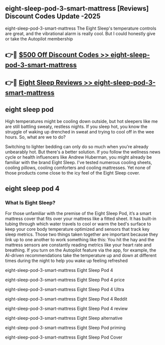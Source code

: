## eight-sleep-pod-3-smart-mattress [Reviews​] Discount Codes Update -2025

eight-sleep-pod-3-smart-mattress The Eight Sleep's temperature controls are great, and the vibrational alarm is really cool. But I could honestly give or take the Autopilot membership

## 👉🔴 [$500 Off Discount Codes >> eight-sleep-pod-3-smart-mattress](http://download.freeplayer.one?title=eight-sleep-pod-3-smart-mattress&ref=18-ES)

## 👉🔴 [Eight Sleep Reviews >> eight-sleep-pod-3-smart-mattress](http://download.freeplayer.one?title=eight-sleep-pod-3-smart-mattress&ref=18-ES)

## eight sleep pod

High temperatures might be cooling down outside, but hot sleepers like me are still battling sweaty, restless nights. If you sleep hot, you know the struggle of waking up drenched in sweat and trying to cool off in the wee hours. So, what are we to do?

Switching to lighter bedding can only do so much when you're already unbearably hot. But there's a better solution. If you follow the wellness news cycle or health influencers like Andrew Huberman, you might already be familiar with the brand Eight Sleep. I've tested numerous cooling sheets, cooling pillows, cooling comforters and cooling mattresses. Yet none of those products come close to the icy feel of the Eight Sleep cover.

## eight sleep pod 4

### What Is Eight Sleep?

For those unfamiliar with the premise of the Eight Sleep Pod, it’s a smart mattress cover that fits over your mattress like a fitted sheet. It has built-in tubing through which water travels to cool or warm the bed's surface to keep your core body temperature optimized and sensors that track key sleep metrics. Those two things taken together are important because they link up to one another to work something like this: You hit the hay and the mattress sensors are constantly reading metrics like your heart rate and breathing. If you turn on the Autopilot feature via the app, for example, the AI-driven recommendations take the temperature up and down at different times during the night to help you wake up feeling refreshed

eight-sleep-pod-3-smart-mattress Eight Sleep Pod 4

eight-sleep-pod-3-smart-mattress Eight Sleep Pod 4 price

eight-sleep-pod-3-smart-mattress Eight Sleep Pod 4 Ultra

eight-sleep-pod-3-smart-mattress Eight Sleep Pod 4 Reddit

eight-sleep-pod-3-smart-mattress Eight Sleep Pod 4 review

eight-sleep-pod-3-smart-mattress Eight Sleep alternative

eight-sleep-pod-3-smart-mattress Eight Sleep Pod priming

eight-sleep-pod-3-smart-mattress Eight Sleep Pod Cover